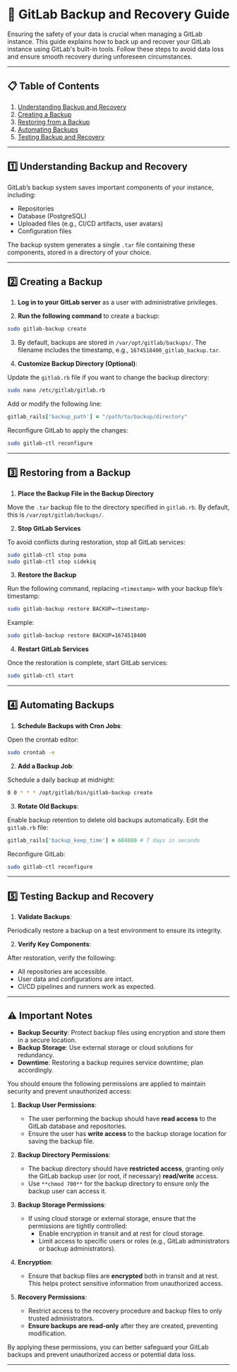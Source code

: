 # 🔄 **GitLab Backup and Recovery Guide**

Ensuring the safety of your data is crucial when managing a GitLab instance. This guide explains how to back up and recover your GitLab instance using GitLab's built-in tools. Follow these steps to avoid data loss and ensure smooth recovery during unforeseen circumstances.

---

## 📋 **Table of Contents**

1. [Understanding Backup and Recovery](#understanding-backup-and-recovery)
2. [Creating a Backup](#creating-a-backup)
3. [Restoring from a Backup](#restoring-from-a-backup)
4. [Automating Backups](#automating-backups)
5. [Testing Backup and Recovery](#testing-backup-and-recovery)

---

## 1️⃣ **Understanding Backup and Recovery**

GitLab’s backup system saves important components of your instance, including:

- Repositories
- Database (PostgreSQL)
- Uploaded files (e.g., CI/CD artifacts, user avatars)
- Configuration files

The backup system generates a single `.tar` file containing these components, stored in a directory of your choice.

---

## 2️⃣ **Creating a Backup**

1. **Log in to your GitLab server** as a user with administrative privileges.

2. **Run the following command** to create a backup:
```bash
sudo gitlab-backup create
```

3. By default, backups are stored in `/var/opt/gitlab/backups/`. The filename includes the timestamp, e.g., `1674518400_gitlab_backup.tar`.

4. **Customize Backup Directory (Optional)**:  

Update the `gitlab.rb` file if you want to change the backup directory:
```bash
sudo nano /etc/gitlab/gitlab.rb
```

Add or modify the following line:
```ruby
gitlab_rails['backup_path'] = "/path/to/backup/directory"
```

Reconfigure GitLab to apply the changes:
```bash
sudo gitlab-ctl reconfigure
```

---

## 3️⃣ **Restoring from a Backup**

1. **Place the Backup File in the Backup Directory**  

Move the `.tar` backup file to the directory specified in `gitlab.rb`. By default, this is `/var/opt/gitlab/backups/`.

2. **Stop GitLab Services**  

To avoid conflicts during restoration, stop all GitLab services:
```bash
sudo gitlab-ctl stop puma
sudo gitlab-ctl stop sidekiq
```

3. **Restore the Backup**  

Run the following command, replacing `<timestamp>` with your backup file’s timestamp:
```bash
sudo gitlab-backup restore BACKUP=<timestamp>
```

Example:
```bash
sudo gitlab-backup restore BACKUP=1674518400
```

4. **Restart GitLab Services**  

Once the restoration is complete, start GitLab services:
```bash
sudo gitlab-ctl start
```

---

## 4️⃣ **Automating Backups**

1. **Schedule Backups with Cron Jobs**:  

Open the crontab editor:
```bash
sudo crontab -e
```

2. **Add a Backup Job**:  

Schedule a daily backup at midnight:
```bash
0 0 * * * /opt/gitlab/bin/gitlab-backup create
```

3. **Rotate Old Backups**:  

Enable backup retention to delete old backups automatically. Edit the `gitlab.rb` file:
```ruby
gitlab_rails['backup_keep_time'] = 604800 # 7 days in seconds
```

Reconfigure GitLab:
```bash
sudo gitlab-ctl reconfigure
```

---

## 5️⃣ **Testing Backup and Recovery**

1. **Validate Backups**:  

Periodically restore a backup on a test environment to ensure its integrity.

2. **Verify Key Components**: 

After restoration, verify the following:
- All repositories are accessible.
- User data and configurations are intact.
- CI/CD pipelines and runners work as expected.

---

## ⚠️ **Important Notes**

- **Backup Security**: Protect backup files using encryption and store them in a secure location.
- **Backup Storage**: Use external storage or cloud solutions for redundancy.
- **Downtime**: Restoring a backup requires service downtime; plan accordingly.

You should ensure the following permissions are applied to maintain security and prevent unauthorized access:

1. **Backup User Permissions**:
    
    - The user performing the backup should have **read access** to the GitLab database and repositories.
    - Ensure the user has **write access** to the backup storage location for saving the backup file.
2. **Backup Directory Permissions**:
    
    - The backup directory should have **restricted access**, granting only the GitLab backup user (or root, if necessary) **read/write** access.
    - Use `**chmod 700**` for the backup directory to ensure only the backup user can access it.
3. **Backup Storage Permissions**:
    
    - If using cloud storage or external storage, ensure that the permissions are tightly controlled:
        - Enable encryption in transit and at rest for cloud storage.
        - Limit access to specific users or roles (e.g., GitLab administrators or backup administrators).
4. **Encryption**:
    
    - Ensure that backup files are **encrypted** both in transit and at rest. This helps protect sensitive information from unauthorized access.
5. **Recovery Permissions**:
    
    - Restrict access to the recovery procedure and backup files to only trusted administrators.
    - **Ensure backups are read-only** after they are created, preventing modification.

By applying these permissions, you can better safeguard your GitLab backups and prevent unauthorized access or potential data loss.

---
